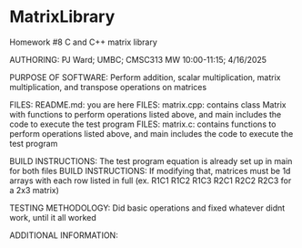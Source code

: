# MatrixLibrary
Homework #8 C and C++ matrix library

AUTHORING:
        PJ Ward; UMBC; CMSC313 MW 10:00-11:15; 4/16/2025
        
PURPOSE OF SOFTWARE:
        Perform addition, scalar multiplication, matrix multiplication, and transpose operations on matrices
        
FILES:
        README.md: you are here
FILES:
        matrix.cpp: contains class Matrix with functions to perform operations listed above, and main includes the code to execute the test program
FILES:
        matrix.c: contains functions to perform operations listed above, and main includes the code to execute the test program
        
BUILD INSTRUCTIONS:
        The test program equation is already set up in main for both files
BUILD INSTRUCTIONS:
        If modifying that, matrices must be 1d arrays with each row listed in full (ex. R1C1 R1C2 R1C3 R2C1 R2C2 R2C3 for a 2x3 matrix)
        
TESTING METHODOLOGY:
        Did basic operations and fixed whatever didnt work, until it all worked
        
ADDITIONAL INFORMATION:
